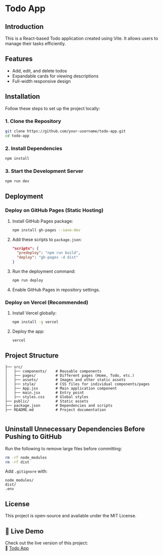 # Todo App

## Introduction
This is a React-based Todo application created using Vite. It allows users to manage their tasks efficiently.

## Features
- Add, edit, and delete todos
- Expandable cards for viewing descriptions
- Full-width responsive design

## Installation
Follow these steps to set up the project locally:

### 1. Clone the Repository
```sh
git clone https://github.com/your-username/todo-app.git
cd todo-app
```

### 2. Install Dependencies
```sh
npm install
```

### 3. Start the Development Server
```sh
npm run dev
```

## Deployment

### Deploy on GitHub Pages (Static Hosting)
1. Install GitHub Pages package:
   ```sh
   npm install gh-pages --save-dev
   ```
2. Add these scripts to `package.json`:
   ```json
   "scripts": {
     "predeploy": "npm run build",
     "deploy": "gh-pages -d dist"
   }
   ```
3. Run the deployment command:
   ```sh
   npm run deploy
   ```
4. Enable GitHub Pages in repository settings.

### Deploy on Vercel (Recommended)
1. Install Vercel globally:
   ```sh
   npm install -g vercel
   ```
2. Deploy the app:
   ```sh
   vercel
   ```

## Project Structure
```
├── src/
│   ├── components/    # Reusable components
│   ├── pages/         # Different pages (Home, Todo, etc.)
│   ├── assets/        # Images and other static assets
│   ├── style/         # CSS files for individual components/pages
│   ├── App.jsx        # Main application component
│   ├── main.jsx       # Entry point
│   ├── styles.css     # Global styles
├── public/            # Static assets
├── package.json       # Dependencies and scripts
├── README.md          # Project documentation


```

## Uninstall Unnecessary Dependencies Before Pushing to GitHub
Run the following to remove large files before committing:
```sh
rm -rf node_modules
rm -rf dist
```
Add `.gitignore` with:
```
node_modules/
dist/
.env
```

## License
This project is open-source and available under the MIT License.
## 🚀 Live Demo  
Check out the live version of this project:  
🔗 [Todo App](https://todo-19otapbss-chirags-projects-44a827c7.vercel.app)

